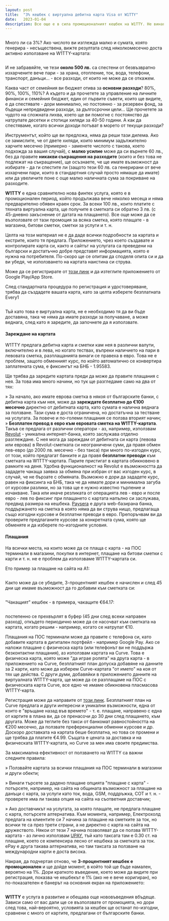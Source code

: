```yaml
---
layout: post
title:  "3% кешбек с виртуална дебитна карта Visa от W1TTY"
date:   2023-01-04
description: Все още е в сила промоционалният кешбек на W1TTY. Не винаги остават пари за спестяване, но с W1TTY поне може да спестим от това, което вече сме изхарчили.
---
```

<figure>
	<img src="/assets/img/2/W1TTY-1.jpg" alt=""> 
</figure>

Много ли са 3%? Ако числото ви изглежда малко и сумата, която генерира - несъществена, вижте резултата след няколкомесечно доста активно използване на W1TTY-картата:

<figure>
	<img src="/assets/img/2/W1TTY-5.jpg" alt=""> 
</figure>

И не забравяйте, че тези **около 500 лв.** са спестени от безвъзвратно изхарчените вече пари - за храна, отопление, ток, вода, телефони, транспорт, данъци... - все разходи, от които не може да се откажем.

Каква част от семейния ви бюджет отива за **основни разходи**? 80%, 90%, 100%, 110%? А където и да прочетете за управление на личните финанси и семейния бюджет, един от първите съвети, които ще видите, е да спестявате - дори минимално, но постоянно - за резервен фонд, за бъдещи непредвидени разходи, за дългосрочни цели... Ще прочетете за чудото на сложната лихва, което ще ви помогне с постоянство да натрупате десетки и стотици хиляди за 40-50 години. А как да спестяваме, когато всички доходи потъват в морето от текущи разходи?

Инструментът, който ще ви предложа, няма да реши тази дилема. Ако се замислите, че от двете хиляди, които минимум задължително харчите месечно (примерно - заменете числото с такова, което подхожда за вашия случай), с **малко усилие** може да си върнете 60 лв., без да правите **никакви съкращения на разходите** (които и без това не подлежат на съкращение), ще осъзнаете, че ще имате възможност да избирате - да ги спестите ли (защото тези 60 лв. са генерирани от вече изхарчени пари, които в стандартния случай просто нямаше да имате) или да увеличите поне с още малко наличната сума за покриване на разходите.

**W1TTY** е една сравнително нова финтех услуга, която е в промоционален период, който продължава вече няколко месеца и няма предварително обявен краен срок. За всеки 100 лв., които платите с тяхната виртуална карта, ще получите в сметката си обратно 3 лв. (с 45-дневно закъснение от датата на плащането). Все още може да се възползвате от тази промоция за всяка сметка, която плащате - в магазина, битови сметки, сметки за услуги и т. н.

Целта на този материал не е да даде всички подробности за картата и екстрите, които тя предлага. Приложението, чрез което създавате и контролирате карта си, както и сайтът на услугата са преведени на български и достатъчно добре представят информацията, която е нужна на потребителя. По-скоро ще се опитам да споделя опита си и да ви убедя, че използването на картата наистина си струва.

Може да се регистрирате от [този линк](https://w1tty.page.link/9z36sX7nALuaqG9R7) и да изтеглите приложението от Google Play/App Store.

След стандартната процедура по регистрация и удостоверяване, трябва да създадете вашата карта, като за целта изберете безплатната Every1

<figure>
	<img src="/assets/img/2/W1TTY-2.jpg" alt=""> 
</figure>

Тъй като това е виртуална карта, не е необходимо тя да ви бъде доставяна, така че няма да имате разходи за получаване, а може веднага, след като я заредите, да започнете да я използвате.

#### Зареждане на картата

W1TTY предлага дебитна карта и сметки кам нея в различни валути, включително и в лева, но когато тествах, въпреки наличието на пари в левовата сметка, разплащанията винаги се правеха в евро. Това не е проблем, защото обменният курс, по който автоматично се конвертира заплатената сума, е фиксингът на БНБ - 1.95583.

Ще трябва да заредите картата преди да може да правите плащания с нея. За това има много начини, но тук ще разгледаме само на два от тях:

» За начало, ако имате еврова сметка в някоя от българските банки, с дебитна карта към нея, може да **зареждате безплатно до €100 месечно** директно от дебитната карта, като сумата е налична веднага за ползване. Тази сума е доста ограничена, но достатъчна за тестване на услугата. За повече и по-големи плащания се ползва вторият начин;
» **Безплатен превод в евро към евровата сметка на W1TTY-картата**. Такъв се предлага от различни оператори - аз, например, използвам [Revolut](https://revolut.com/referral/sergeyzqc!JAN1-23-AR-H1) - уникална интернет-банка, която заслужава отделно разглеждане. С нея мога да зареждам от дебитната си карта (левова или еврова) в Revolut-сметката си неограничени суми, да правя обмен лев-евро (до 2000 лв. месечно - без такса) при много по-изгоден курс, от този, който предлагат банките и да правя **безплатни преводи** към сметката на W1TTY-картата. Парите пристигат в картата обикновено в рамките на деня. Удобна функционалност на Revolut е възможността да зададете чакаща заявка за обмяна при избран от вас изгоден курс, в случай, че не бързате с обмяната. Възможно е дори да зададете курс, равен на фиксинга на БНБ, така че да нямате дори и минимална загуба от курсови разлики, но за това ще е нужно известно търпение и изчакване. Така или иначе резликата от операцията лев - евро и после евро - лев по фиксинг при плащането с картата напълно си заслужава, предвид размера на кешбека.
[Paysera](https://www.paysera.bg/v2/bg-BG/index) е друга web-базирана банка, поддържането на сметка в която няма да ви струва нищо, предлагаща също изгодни курсове и безплатни преводи в евро. Препоръчвам ви да проверите предлаганите курсове за конкретната сума, която ще обменяте и да изберете по-изгодните условия.

#### Плащания

На всички места, на които може да се плаща с карта - на ПОС терминали в магазини, покупки в интернет, плащане на битови сметки с карти и т. н. не е проблем да използваме W1TTY-картата си. 

Ето пример за плащане на сайта на А1:

<figure>
	<img src="/assets/img/2/W1TTY-3.jpg" alt=""> 
</figure>

Както може да се убедите, 3-процентният кешбек е начислен и след 45 дни ще имаме възможност да го добавим към сметката си:

<figure>
	<img src="/assets/img/2/W1TTY-4.jpg" alt=""> 
</figure>

"Чакащият" кешбек - в примера, чакащите €64.17:

<figure>
	<img src="/assets/img/2/W1TTY-5.jpg" alt=""> 
</figure>

постепенно се прехвърлят в буфер (45 дни след всеки направен разход), откъдето периодично може да се насочват към сметката на картата, когато решим - например, когато се натрупат €10.

Плащания на ПОС терминали може да правите с телефона си, като добавите картата в дигитален портфейл - например Google Pay. Ако се наложи плащане с физическа карта (или телефонът ви не поддържа безконтактни плащания), аз използвам картата на Curve. Това е физическа карта, която може "да играе ролята" на друга карта - в приложението на Curve, безплатният план допуска добавяне на данните за 2 карти, като може да изберем Curve-картата "от името" на коя от тях ще действа. С други думи, добавяйки в приложението данните на виртуалната W1TTY-карта, ще може да се разплащаме на ПОС с физическата карта Curve, все едно че имаме обикновена пласмасова W1TTY-карта. 

Регистрация може да направите от [този линк](https://www.curve.com/join#NVR4Y86D). Безплатният план на Curve предлага и други интересни и уникални възможности, една от които е "връщане назад във времето" - т. е. плащане, направено с една от картите в плана ви, да се пренасочи до 30 дни след плащането, към другата. Може да теглите без такси от банкомат равностойността на €200 месечно, да ползвате преференциални обменни курсове и др. Доскоро доставката на картата беше безплатна, но това се промени и ще трябва да платите €4.99. Същата е цената за доставка и на физическата W1TTY-картата, но Curve за мен има своите предимства.

За максимална ефективност от ползването на W1TTY са важни следните правила:

» Ползвайте картата за всички плащания на ПОС терминали в магазини и други обекти;

» Винаги търсете за дадено плащане опцията "плащане с карта" - потърсете, например, на сайта на общината възможност за плащане на данъци с карта, за услуги като ток, вода, GSM, поддръжка, СОТ и т. н. - проверете има ли такава опция на сайта на съответния доставчик;

» Ако доставчикът на услугата, за която плащате, не предлага плащане с карта, потърсете алтернатива. Към момента, например, Електрохолд предлага на клиентите си 7 начина за плащане на сметките за ток, но всички те са през трети страни, а не директно с карта на сайта на дружеството. Някои от тези 7 начина позволяват да се ползва W1TTY-картата - аз лично използвам [UPAY](https://ubbpay.bg/), тъй като таксата там е 0.30 ст. на плащане, което се компенсира лесно от кешбека за сметката за ток. ePay е друга такава алтернатива, но там таксата за ползване на международни карти е доста висока.

Накрая, да подчертая отново, че **3-процентният кешбек е промоционален** и ще дойде момент, в който той ще бъде намален, вероятно на 1%. Дори краткото въведение, което може да видите при регистрация, показва че кешбекът е 1% (ако не е вече коригиран), но по-показателен е банерът на основния екран на приложението:

<figure>
	<img src="/assets/img/2/W1TTY-6.jpg" alt=""> 
</figure>

**W1TTY** е услуга в развитие и обещава още нововъведения вбъдеще. Зависи само от вас дали ще се възползвате от промоцията, но дори след това, най-вероятно, условията за кешбек ще останат по-изгодни, сравнени с много от картите, предлагани от българските банки.